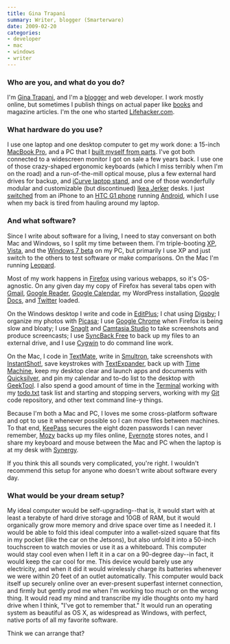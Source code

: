 ```yaml
---
title: Gina Trapani
summary: Writer, blogger (Smarterware)
date: 2009-02-20
categories:
- developer
- mac
- windows
- writer
---
```


### Who are you, and what do you do?

I'm [Gina Trapani](http://ginatrapani.org "Gina's own site."), and I'm a [blogger](http://smarterware.org "Smart software.") and web developer. I work mostly online, but sometimes I publish things on actual paper like [books](http://lifehackerbook.com "The Lifehacker book.") and magazine articles. I'm the one who started [Lifehacker.com](http://lifehacker.com "Lifehacker.").

### What hardware do you use?

I use one laptop and one desktop computer to get my work done: a 15-inch [MacBook Pro][macbook-pro], and a PC that I [built myself from parts](http://lifehacker.com/5151369/the-first+timers-guide-to-building-a-computer-from-scratch "Lifehacker article on building a PC from scratch."). I've got both connected to a widescreen monitor I got on sale a few years back. I use one of those crazy-shaped ergonomic keyboards (which I miss terribly when I'm on the road) and a run-of-the-mill optical mouse, plus a few external hard drives for backup, and [iCurve laptop stand][icurve], and one of those wonderfully modular and customizable (but discontinued) [Ikea Jerker][jerker] desks. I just [switched](http://smarterware.org/184/why-i-switched-to-android-from-the-iphone "Why Gina switched to an Android.") from an iPhone to an [HTC G1 phone][g1] running [Android][], which I use when my back is tired from hauling around my laptop.

### And what software?

Since I write about software for a living, I need to stay conversant on both Mac and Windows, so I split my time between them. I'm triple-booting [XP][windows-xp], [Vista][windows-vista], and the [Windows 7 beta][windows-7] on my PC, but primarily I use XP and just switch to the others to test software or make comparisons. On the Mac I'm running [Leopard][macos].

Most of my work happens in [Firefox][] using various webapps, so it's OS-agnostic. On any given day my copy of Firefox has several tabs open with [Gmail][], [Google Reader][google-reader], [Google Calendar][google-calendar], my WordPress installation, [Google Docs][google-docs], and [Twitter][] loaded. 

On the Windows desktop I write and code in [EditPlus][editplus]; I chat using [Digsby][]; I organize my photos with [Picasa][]; I use [Google Chrome][chrome] when Firefox is being slow and bloaty; I use [SnagIt][] and [Camtasia Studio][camtasia] to take screenshots and produce screencasts; I use [SyncBack Free][syncback] to back up my files to an external drive, and I use [Cygwin][] to do command line work.

On the Mac, I code in [TextMate][], write in [Smultron][], take screenshots with [InstantShot!][instantshot], save keystrokes with [TextExpander][], back up with [Time Machine][time-machine], keep my desktop clear and launch apps and documents with [Quicksilver][], and pin my calendar and to-do list to the desktop with [GeekTool][]. I also spend a good amount of time in the [Terminal][] working with my [todo.txt][todo.sh] task list and starting and stopping servers, working with my [Git][] code repository, and other text command line-y things.

Because I'm both a Mac and PC, I loves me some cross-platform software and opt to use it whenever possible so I can move files between machines. To that end, [KeePass][] secures the eight dozen passwords I can never remember, [Mozy][] backs up my files online, [Evernote][] stores notes, and I share my keyboard and mouse between the Mac and PC when the laptop is at my desk with [Synergy][].

If you think this all sounds very complicated, you're right. I wouldn't recommend this setup for anyone who doesn't write about software every day.

### What would be your dream setup?

My ideal computer would be self-upgrading--that is, it would start with at least a terabyte of hard drive storage and 10GB of RAM, but it would organically grow more memory and drive space over time as I needed it. I would be able to fold this ideal computer into a wallet-sized square that fits in my pocket (like the car on the Jetsons), but also unfold it into a 50-inch touchscreen to watch movies or use it as a whiteboard. This computer would stay cool even when I left it in a car on a 90-degree day--in fact, it would keep the car cool for me. This device would barely use any electricity, and when it did it would wirelessly charge its batteries whenever we were within 20 feet of an outlet automatically. This computer would back itself up securely online over an ever-present superfast internet connection, and firmly but gently prod me when I'm working too much or on the wrong thing. It would read my mind and transcribe my idle thoughts onto my hard drive when I think, "I've got to remember that." It would run an operating system as beautiful as OS X, as widespread as Windows, with perfect, native ports of all my favorite software. 

Think we can arrange that?

[android]: https://developers.google.com/android/?csw=1 "A mobile phone platform."
[camtasia]: https://www.techsmith.com/camtasia.html "Screencasting software."
[chrome]: https://www.google.com/intl/en/chrome/browser/ "A WebKit-based browser, where each tab runs in its own thread."
[cygwin]: http://www.cygwin.com/ "A Linux-like environment for Windows."
[digsby]: https://www.pcworld.com/article/232514/digsby.html "An IM, email and social network client."
[editplus]: https://www.editplus.com/ "A text editor for Windows."
[evernote]: https://evernote.com/ "Online software for capturing notes."
[firefox]: https://www.mozilla.org/en-US/firefox/new/ "A cross-platform open-source web browser."
[g1]: https://en.wikipedia.org/wiki/HTC_Dream "An Android smartphone."
[geektool]: http://projects.tynsoe.org/en/geektool/ "A Mac prefpane to show logs, scripts or images right on the desktop."
[git]: https://git-scm.com/ "A version control system."
[gmail]: https://mail.google.com/mail/ "Web-based email."
[google-calendar]: https://en.wikipedia.org/wiki/Google_Calendar "A web-based calendar client."
[google-docs]: https://en.wikipedia.org/wiki/Google_Docs "A web-based office suite."
[google-reader]: https://en.wikipedia.org/wiki/Google_Reader "A web-based feed reader."
[icurve]: https://www.amazon.com/Griffin-Technology-iCurve-Laptop-Stand/dp/B00007L6IA "A laptop stand."
[instantshot]: https://www.macupdate.com/app/mac/23605/instantshot "Screen capture software for the Mac."
[jerker]: https://adam.pra.to/content/jerker/ "A work desk."
[keepass]: https://keepass.info/ "A free, open source password manager."
[macbook-pro]: https://www.apple.com/macbook-pro/ "A laptop."
[macos]: https://en.wikipedia.org/wiki/MacOS "An operating system for Mac hardware."
[mozy]: https://mozy.com/ "An online backup solution."
[picasa]: http://picasa.google.com/ "A photo client and web service."
[quicksilver]: https://qsapp.com/ "A data manipulator and launcher for the Mac."
[smultron]: https://www.peterborgapps.com/smultron/ "A text editor for the Mac."
[snagit]: https://www.techsmith.com/snagit.html "Screen capturing software."
[syncback]: https://www.2brightsparks.com/freeware/freeware-hub.html "Free backup software."
[synergy]: https://symless.com/ "Software to share a single keyboard and mouse between multiple computers."
[terminal]: https://en.wikipedia.org/wiki/Terminal_(OS_X) "A console application included with Mac OS X."
[textexpander]: https://smilesoftware.com/textexpander "A Mac app for adding custom abbreviations for often-used text."
[textmate]: https://macromates.com/ "A text editor for the Mac."
[time-machine]: https://en.wikipedia.org/wiki/Time_Machine_(Mac_OS) "Backup software for the masses, included with Mac OS X 10.5."
[todo.sh]: http://ginatrapani.github.io/todo.txt-cli/ "A command-line interface for your todo.txt file."
[twitter]: https://twitter.com/ "An online micro-blogging platform."
[windows-7]: https://en.wikipedia.org/wiki/Windows_7 "An operating system."
[windows-vista]: https://en.wikipedia.org/wiki/Windows_Vista "A desktop operating system."
[windows-xp]: https://en.wikipedia.org/wiki/Windows_XP "An operating system for x86 computers."
